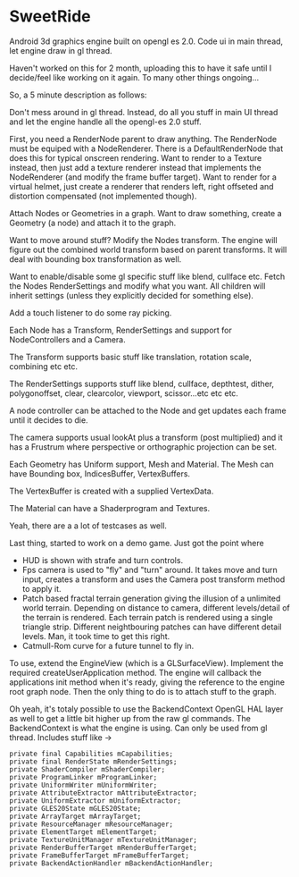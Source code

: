 # SweetRide
Android 3d graphics engine built on opengl es 2.0. Code ui in main thread, let engine draw in gl thread.

Haven't worked on this for 2 month, uploading this to have it safe until I decide/feel like
working on it again. To many other things ongoing...

So, a 5 minute description as follows:

Don't mess around in gl thread. Instead, do all you stuff in main UI thread and let the engine handle all the 
opengl-es 2.0 stuff.

First, you need a RenderNode parent to draw anything. The RenderNode must be equiped with a NodeRenderer. 
There is a DefaultRenderNode that does this for typical onscreen rendering. Want to render to a Texture instead,
then just add a texture renderer instead that implements the NodeRenderer (and modify the frame buffer target). 
Want to render for a virtual helmet, just create a renderer that renders left, right offseted and distortion
compensated (not implemented though).

Attach Nodes or Geometries in a graph. Want to draw something, create a Geometry (a node) and attach it
to the graph.

Want to move around stuff? Modify the Nodes transform. The engine will figure out the combined world transform 
based on parent transforms. It will deal with bounding box transformation as well.

Want to enable/disable some gl specific stuff like blend, cullface etc. Fetch the Nodes RenderSettings and 
modify what you want. All children will inherit settings (unless they explicitly decided for something else).

Add a touch listener to do some ray picking.

Each Node has a Transform, RenderSettings and support for NodeControllers and a Camera.

The Transform supports basic stuff like translation, rotation scale, combining etc etc.

The RenderSettings supports stuff like blend, cullface, depthtest, dither, polygonoffset, clear, clearcolor, 
viewport, scissor...etc etc etc.

A node controller can be attached to the Node and get updates each frame until it decides to die.

The camera supports usual lookAt plus a transform (post multiplied) and it has a Frustrum where perspective or 
orthographic projection can be set.

Each Geometry has Uniform support, Mesh and Material. The Mesh can have Bounding box, IndicesBuffer, VertexBuffers. 

The VertexBuffer is created with a supplied VertexData.

The Material can have a Shaderprogram and Textures.

Yeah, there are a a lot of testcases as well.

Last thing, started to work on a demo game. Just got the point where 
* HUD is shown with strafe and turn controls.
* Fps camera is used to "fly" and "turn" around. It takes move and turn input, creates a transform and uses the 
  Camera post transform method to apply it.
* Patch based fractal terrain generation giving the illusion of a unlimited world terrain. Depending on distance
  to camera, different levels/detail of the terrain is rendered. Each terrain patch is rendered using
  a single triangle strip. Different neightbouring patches can have different detail levels. Man, it took time to 
  get this right.
* Catmull-Rom curve for a future tunnel to fly in.

To use, extend the EngineView (which is a GLSurfaceView). Implement the required createUserApplication method. The
engine will callback the applications init method when it's ready, giving the reference to the engine root graph 
node. Then the only thing to do is to attach stuff to the graph.

Oh yeah, it's totaly possible to use the BackendContext OpenGL HAL layer as well to get a little bit higher up 
from the raw gl commands. The BackendContext is what the engine is using. Can only be used from gl thread. 
Includes stuff like ->

    private final Capabilities mCapabilities;
    private final RenderState mRenderSettings;
    private ShaderCompiler mShaderCompiler;
    private ProgramLinker mProgramLinker;
    private UniformWriter mUniformWriter;
    private AttributeExtractor mAttributeExtractor;
    private UniformExtractor mUniformExtractor;
    private GLES20State mGLES20State;
    private ArrayTarget mArrayTarget;
    private ResourceManager mResourceManager;
    private ElementTarget mElementTarget;
    private TextureUnitManager mTextureUnitManager;
    private RenderBufferTarget mRenderBufferTarget;
    private FrameBufferTarget mFrameBufferTarget;
    private BackendActionHandler mBackendActionHandler;


